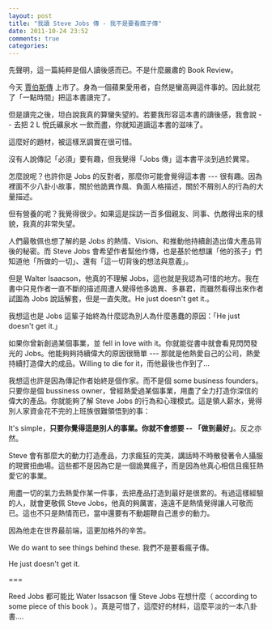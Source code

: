 ```yaml
---
layout: post
title: "我讀 Steve Jobs 傳 - 我不是要看瘋子傳"
date: 2011-10-24 23:52
comments: true
categories: 
---
```


先聲明，這一篇純粹是個人讀後感而已。不是什麼嚴肅的 Book Review。

今天 [賈伯斯傳](http://www.books.com.tw/exep/prod/booksfile.php?item=0010522255) 上市了。身為一個蘋果愛用者，自然是蠻高興這件事的。因此就花了「一點時間」把這本書讀完了。

但是讀完之後，坦白說我真的算蠻失望的。若要我形容這本書的讀後感，我會說 -- 去把 2 L 悅氏礦泉水 一飲而盡，你就知道讀這本書的滋味了。

這麼好的題材，被這樣烹調實在很可惜。

沒有人說傳記「必須」要有趣，但我覺得「Jobs 傳」這本書平淡到過於異常。

怎麼說呢？也許你是 Jobs 的反對者，那麼你可能會覺得這本書 --- 很有趣。因為裡面不少八卦小故事，關於他詭異作風、負面人格描述，關於不屑別人的行為的大量描述。

但有營養的呢？我覺得很少。如果這是採訪一百多個親友、同事、仇敵得出來的樣貌，我真的非常失望。

人們最敬佩也想了解的是 Jobs 的熱情、Vision、和推動他持續創造出偉大產品背後的秘密。而 Steve Jobs 會希望作者幫他作傳，也是基於他想讓「他的孩子」們知道他「所做的一切」、還有「這一切背後的想法與意義」。

但是 Walter Isaacson，他真的不理解 Jobs，這也就是我認為可惜的地方。我在書中只見作者一直不斷的描述周遭人覺得他多詭異、多暴君，而雖然看得出來作者試圖為 Jobs 說話解套，但是一直失敗。He just doesn't get it.。

我想這也是 Jobs 這輩子始終為什麼認為別人為什麼愚蠢的原因：「He just doesn't get it.」

如果你曾新創過某個事業，並 fell in love with it。你就能從書中就會看見閃閃發光的 Jobs。他能夠夠持續偉大的原因很簡單 --- 那就是他熱愛自己的公司，熱愛持續打造偉大的成品。Willing to die for it，而他最後也作到了…


我想這也許是因為傳記作者始終是個作家。而不是個 some business founders。只要你是個 bussiness owner，曾經熱愛過某個事業，用盡了全力打造你深信的偉大的產品。你就能夠了解 Steve Jobs 的行為和心理模式。這是領人薪水，覺得別人家資金花不完的上班族很難領悟到的事：

It's simple，**只要你覺得這是別人的事業。你就不會想要 -- 「做到最好」**。反之亦然。

Steve 會有那麼大的動力打造產品，力求瘋狂的完美，講話時不時散發著令人攝服的現實扭曲場。這些都不是因為它是一個詭異瘋子，而是因為他真心相信且瘋狂熱愛它的事業。

用盡一切的氣力去熱愛作某一件事，去把產品打造到最好是很累的。有過這樣經驗的人，就會更敬佩  Steve Jobs，他真的夠厲害，遠遠不是熱情覺得讓人可敬而已。這也不只是熱情而已，當中還要有不動趨鞭自己進步的動力。

因為他走在世界最前端，這更加格外的辛苦。

We do want to see things behind these. 我們不是要看瘋子傳。

He just doesn't get it. 

===

Reed Jobs 都可能比 Water Issacson 懂 Steve Jobs 在想什麼（ according to some piece of this book ）。真是可惜了，這麼好的材料，這麼平淡的一本八卦書….